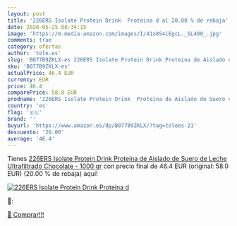 ```yaml
---
layout: post
title: '226ERS Isolate Protein Drink  Proteina d al 20.00 % de rebaja'
date: 2020-05-25 08:34:15
image: 'https://m.media-amazon.com/images/I/41x8S4iEgcL._SL400_.jpg'
comments: true
category: ofertas
author: 'tole.es'
slug: 'B077B9ZKLX-es 226ERS Isolate Protein Drink Proteina de Aislado de Suero...'
sku: 'B077B9ZKLX-es'
actualPrice: 46.4 EUR
currency: EUR
price: 46.4
comparePrice: 58.0 EUR
prodname: '226ERS Isolate Protein Drink  Proteina de Aislado de Suero de Leche Ultrafiltrado  Chocolate - 1000 gr'
country: 'es'
flag: '🇪🇸'
brand: ''
buyurl: 'https://www.amazon.es/dp/B077B9ZKLX/?tag=tolees-21'
descuento: '20.00'
average: '46.4'
---
```


Tienes [226ERS Isolate Protein Drink  Proteina de Aislado de Suero de Leche Ultrafiltrado  Chocolate - 1000 gr](https://www.amazon.es/dp/B077B9ZKLX/?tag=tolees-21) con precio final de  46.4 EUR (original: 58.0 EUR) (20.00 %  de rebaja) aqui!

[![226ERS Isolate Protein Drink  Proteina d](https://m.media-amazon.com/images/I/41x8S4iEgcL._SL400_.jpg)](https://www.amazon.es/dp/B077B9ZKLX/?tag=tolees-21)

🔎:


[🛒 Comprar!!!](https://www.amazon.es/dp/B077B9ZKLX/?tag=tolees-21)
